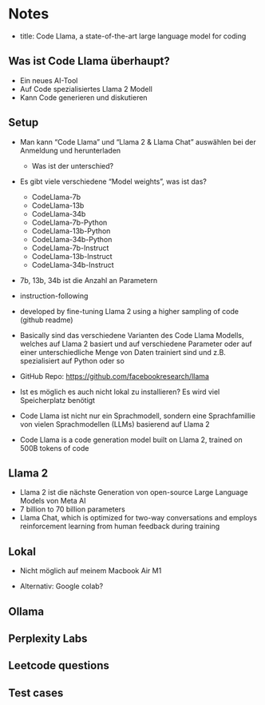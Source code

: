 # Notes

- title: Code Llama, a state-of-the-art large language model for coding

## Was ist Code Llama überhaupt?

- Ein neues AI-Tool
- Auf Code spezialisiertes Llama 2 Modell
- Kann Code generieren und diskutieren

## Setup

- Man kann “Code Llama” und “Llama 2 & Llama Chat” auswählen bei der Anmeldung
  und herunterladen

  - Was ist der unterschied?

- Es gibt viele verschiedene “Model weights”, was ist das?

  - CodeLlama-7b
  - CodeLlama-13b
  - CodeLlama-34b
  - CodeLlama-7b-Python
  - CodeLlama-13b-Python
  - CodeLlama-34b-Python
  - CodeLlama-7b-Instruct
  - CodeLlama-13b-Instruct
  - CodeLlama-34b-Instruct

- 7b, 13b, 34b ist die Anzahl an Parametern
- instruction-following

- developed by fine-tuning Llama 2 using a higher sampling of code (github readme)

- Basically sind das verschiedene Varianten des Code Llama Modells, welches auf Llama 2 basiert und auf verschiedene Parameter oder auf einer unterschiedliche Menge von Daten trainiert sind und
  z.B. spezialisiert auf Python oder so

- GitHub Repo: <https://github.com/facebookresearch/llama>

- Ist es möglich es auch nicht lokal zu installieren? Es wird viel Speicherplatz
  benötigt

- Code Llama ist nicht nur ein Sprachmodell, sondern eine Sprachfamillie
  von vielen Sprachmodellen (LLMs) basierend auf Llama 2

- Code Llama is a code generation model built on Llama 2, trained on 500B tokens of code

## Llama 2

- Llama 2 ist die nächste Generation von open-source Large Language Models
  von Meta AI
- 7 billion to 70 billion parameters
- Llama Chat, which is optimized for two-way conversations and employs reinforcement learning from human feedback during training

## Lokal

- Nicht möglich auf meinem Macbook Air M1

- Alternativ: Google colab?

## Ollama

## Perplexity Labs

## Leetcode questions

## Test cases
